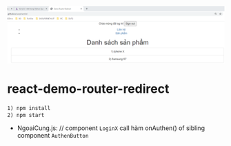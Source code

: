 ![demo](demo.png)

# react-demo-router-redirect
```
1) npm install
2) npm start
```
- NgoaiCung.js: // component `LoginX` call hàm onAuthen() of sibling component `AuthenButton`
